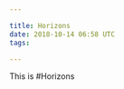 ```yaml
---

title: Horizons
date: 2018-10-14 06:58 UTC
tags:

---
```




<div class="page-wrapper">
  This is #Horizons

</div>
